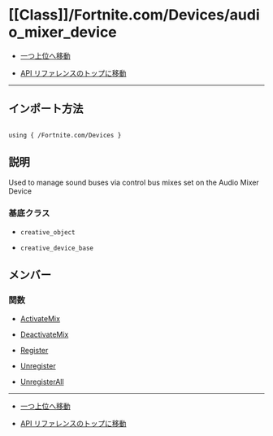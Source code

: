 # [[Class]]/Fortnite.com/Devices/audio_mixer_device

- [一つ上位へ移動](../main.md)

- [API リファレンスのトップに移動](/main.md)

---

## インポート方法

```verse

using { /Fortnite.com/Devices }

```

## 説明

Used to manage sound buses via control bus mixes set on the Audio Mixer Device

### 基底クラス

- `creative_object`

- `creative_device_base`

## メンバー

### 関数

- [ActivateMix](./F_ActivateMix/main.md)

- [DeactivateMix](./F_DeactivateMix/main.md)

- [Register](./F_Register/main.md)

- [Unregister](./F_Unregister/main.md)

- [UnregisterAll](./F_UnregisterAll/main.md)

---

- [一つ上位へ移動](../main.md)

- [API リファレンスのトップに移動](/main.md)
